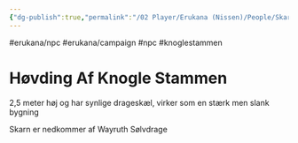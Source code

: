 ```yaml
---
{"dg-publish":true,"permalink":"/02 Player/Erukana (Nissen)/People/Skarn/","tags":["erukana/npc","erukana/campaign","npc","knoglestammen"]}
---
```



#erukana/npc #erukana/campaign #npc #knoglestammen

# Høvding Af Knogle Stammen

2,5 meter høj og har synlige drageskæl, virker som en stærk men slank bygning 

Skarn er nedkommer af Wayruth Sølvdrage 

